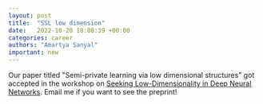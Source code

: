 ```yaml
---
layout: post
title:  "SSL low dimension"
date:   2022-10-20 18:08:39 +00:00
categories: career
authors: "Amartya Sanyal"
important: new
---
```

Our paper titled "Semi-private learning via low dimensional
structures" got accepted in the workshop on <a
href="https://slowdnn-workshop.github.io/">Seeking Low-Dimensionality
in Deep Neural Networks</a>. Email me if you want to see the preprint!